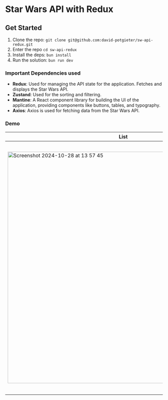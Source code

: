 # Star Wars API with Redux

## Get Started
1. Clone the repo: `git clone git@github.com:david-potgieter/sw-api-redux.git`
2. Enter the repo `cd sw-api-redux`
3. Install the deps: `bun install`
4. Run the solution: `bun run dev`

### Important Dependencies used
- **Redux**: Used for managing the API state for the application. Fetches and displays the Star Wars API.
- **Zustand**: Used for the sorting and filtering.
- **Mantine**: A React component library for building the UI of the application, providing components like buttons, tables, and typography.
- **Axios**: Axios is used for fetching data from the Star Wars API.

### Demo

| List | Details |
|---------|-------|
| <img width="739" alt="Screenshot 2024-10-28 at 13 57 45" src="https://github.com/user-attachments/assets/542a3f70-338d-45bb-81d7-81f301eb432b"> |<img width="802" alt="Screenshot 2024-10-28 at 13 57 54" src="https://github.com/user-attachments/assets/949fd0a4-6b63-40bd-934c-174bf28da8b2"> |
